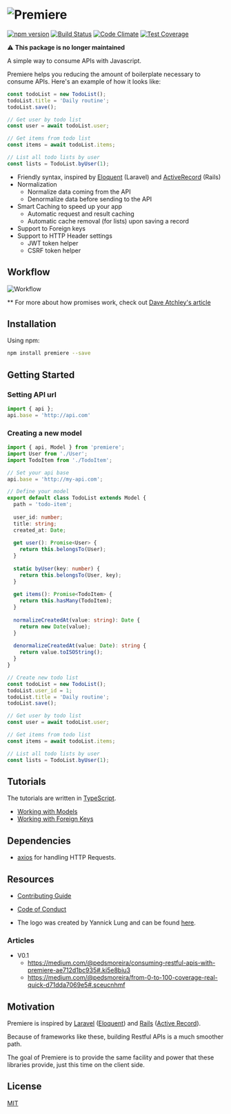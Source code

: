 # ![Premiere](./assets/logo.png)

[![npm version](https://img.shields.io/npm/v/premiere.svg)](https://www.npmjs.org/package/premiere)
[![Build Status](https://travis-ci.org/pedsmoreira/premiere.svg?branch=master)](https://travis-ci.org/pedsmoreira/premiere)
[![Code Climate](https://codeclimate.com/github/pedsmoreira/premiere/badges/gpa.svg)](https://codeclimate.com/github/pedsmoreira/premiere)
[![Test Coverage](https://codeclimate.com/github/pedsmoreira/premiere/badges/coverage.svg)](https://codeclimate.com/github/pedsmoreira/premiere/coverage)

⚠️ **This package is no longer maintained**

A simple way to consume APIs with Javascript.

Premiere helps you reducing the amount of boilerplate necessary to consume APIs. Here's an example of how it looks like:

```typescript
const todoList = new TodoList();
todoList.title = 'Daily routine';
todoList.save();

// Get user by todo list
const user = await todoList.user;

// Get items from todo list
const items = await todoList.items;

// List all todo lists by user
const lists = TodoList.byUser(1);
```

- Friendly syntax, inspired by [Eloquent](https://laravel.com/docs/master/eloquent) (Laravel) and [ActiveRecord](http://guides.rubyonrails.org/active_record_basics.html) (Rails)
- Normalization
    - Normalize data coming from the API
    - Denormalize data before sending to the API
- Smart Caching to speed up your app
    - Automatic request and result caching
    - Automatic cache removal (for lists) upon saving a record  
- Support to Foreign keys
- Support to HTTP Header settings
    - JWT token helper
    - CSRF token helper

## Workflow
![Workflow](assets/workflow.png)

** For more about how promises work, check out [Dave Atchley's article](http://www.datchley.name/es6-promises/)

## Installation

Using npm:

```bash
npm install premiere --save
```

## Getting Started

### Setting API url

```typescript
import { api };
api.base = 'http://api.com'
 ```

### Creating a new model

```typescript
import { api, Model } from 'premiere';
import User from './User';
import TodoItem from './TodoItem';

// Set your api base
api.base = 'http://my-api.com';

// Define your model
export default class TodoList extends Model {
  path = 'todo-item';
  
  user_id: number;
  title: string;
  created_at: Date;
  
  get user(): Promise<User> {
    return this.belongsTo(User);
  }
  
  static byUser(key: number) {
    return this.belongsTo(User, key);
  }
  
  get items(): Promise<TodoItem> {
    return this.hasMany(TodoItem);
  }
  
  normalizeCreatedAt(value: string): Date {
    return new Date(value);
  }
  
  denormalizeCreatedAt(value: Date): string {
    return value.toISOString();
  }
}

// Create new todo list
const todoList = new TodoList();
todoList.user_id = 1;
todoList.title = 'Daily routine';
todoList.save();

// Get user by todo list
const user = await todoList.user;

// Get items from todo list
const items = await todoList.items;

// List all todo lists by user
const lists = TodoList.byUser(1);
```

## Tutorials

The tutorials are written in [TypeScript](http://typescriptlang.org/). 

- [Working with Models](./tutorials/model.md)
- [Working with Foreign Keys](./tutorials/model-fk.md)

## Dependencies

- [axios](https://github.com/mzabriskie/axios) for handling HTTP Requests.

## Resources

- [Contributing Guide](./CONTRIBUTING.md)
- [Code of Conduct](./CODE_OF_CONDUCT.md)

- The logo was created by Yannick Lung and can be found [here](https://www.iconfinder.com/icons/183243/cover_flow_icon).

### Articles

- V0.1
    - https://medium.com/@pedsmoreira/consuming-restful-apis-with-premiere-ae712d1bc935#.ki5e8biu3
    - https://medium.com/@pedsmoreira/from-0-to-100-coverage-real-quick-d71dda7069e5#.sceucnhmf
    

## Motivation

Premiere is inspired by
[Laravel](https://laravel.com/)
([Eloquent](https://laravel.com/docs/master/eloquent)) and
[Rails](http://rubyonrails.org/)
([Active Record](http://guides.rubyonrails.org/active_record_basics.html)).

Because of frameworks like these, building Restful APIs is a much smoother path.

The goal of Premiere is to provide the same facility and power that these libraries provide, just this time on the client side.

## License

[MIT](./LICENSE)
